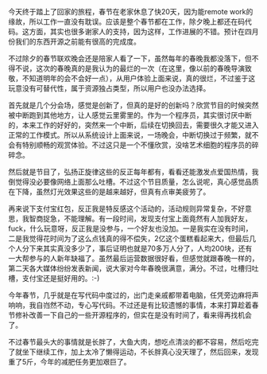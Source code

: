 今天终于踏上了回家的旅程，春节在老家休息了快20天，因为能remote work的缘故，所以工作一直没有耽误。应该是整个春节都在工作，除夕晚上都还在码代码。这方面，其实也很多谢家人的支持，因为这样，工作进展的不错。预计在四月份我们的东西开源之前能有很高的完成度。

不过除夕的春节联欢晚会还是陪家人看了一下，虽然每年的春晚我都没落下，但不得不说，这次的春晚真的是我认为的最烂的一次（在这里，像以前的春晚导演致敬，不知道明年的会不会好一点），从用户体验上面来说，真的很烂，不过鉴于这玩意没有可替代性，属于资源独占类型，所以用户也没办法选择。

首先就是几个分会场，感觉是创新了，但真的是好的创新吗？欣赏节目的时候突然被中断跑到其他地方，让人感觉云里雾里的。作为一个程序员，其实很讨厌中断的，本来工作的好好的，突然来一个中断，后续在切换回去，需要很久才能又进入正常的工作模式。所以从系统设计上面来说，一场晚会，中断切换过于频繁，就不会有特别顺畅的观赏体验。不过这只是一个不懂欣赏，没啥艺术细胞的程序员的碎碎念。

然后就是节目了，弘扬正旋律这些的反正每年都有，看看还能激发点爱国热情，我倒觉得没必要像网络上面那么吐槽。不过这个节目质量，怎么说呢，真心感觉品质在下降，虽然灯光效果这些的是越来越好，但真有点审美疲劳了。

再来说下支付宝红包，反正我是特反感这个活动的，活动规则异常复杂，不好意思，我智商捉急，不能理解。有一段时间，发现支付宝上面竟然有人加我好友，fuck，什么玩意呀，反正我是没参与，一个好友也没加。一是我实在没有时间，二是我觉得花时间为了这么点钱真的得不偿失，2亿这个蛋糕看起来大，但最后几个人分下来其实真没多少了，事后证明也就是70多万人分了，人均200块，还有一大帮参与的人新年缺福了。虽然最后运营数据很好看，但感觉就跟春晚一样的，第二天各大媒体纷纷发表新闻，说大家对今年春晚很满意，满分。不过，吐槽归吐槽，支付宝还是挺好用的。:-)

今年春节，几乎就是在写代码中度过的，出门走亲戚都带着电脑，任凭旁边麻将声响响，我自岿然不动，专心写代码。不过还是有比较遗憾的事情，本来打算趁着春节修补改善一下自己的一些开源程序的，但实在是没有时间了，看来得再找机会了。

不过春节最头大的事情就是长胖了，大鱼大肉，想吃点清淡的都不容易，然后吃完了就坐下继续工作，加上太冷了懒得运动，不长胖真心没天理了，然后回来，发现重了5斤，今年的减肥任务更加艰巨了。

